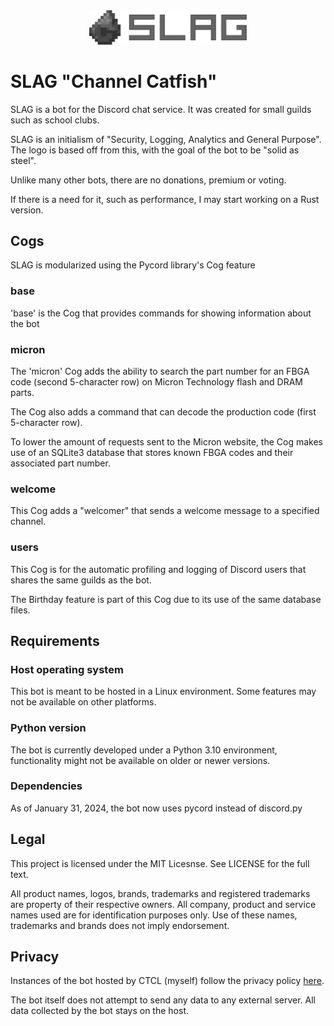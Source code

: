 <div align="center">
  <img src="slag_logo.svg" style="width: 50%" alt="SLAG"/>
</div>

# SLAG "Channel Catfish"
SLAG is a bot for the Discord chat service. It was created for small guilds such as school clubs.

SLAG is an initialism of "Security, Logging, Analytics and General Purpose". The logo is based off from this, with the goal of the bot to be "solid as steel". 

Unlike many other bots, there are no donations, premium or voting.

If there is a need for it, such as performance, I may start working on a Rust version.

## Cogs
SLAG is modularized using the Pycord library's Cog feature

### base
'base' is the Cog that provides commands for showing information about the bot

### micron
The 'micron' Cog adds the ability to search the part number for an FBGA code (second 5-character row) on Micron Technology flash and DRAM parts. 

The Cog also adds a command that can decode the production code (first 5-character row).

To lower the amount of requests sent to the Micron website, the Cog makes use of an SQLite3 database that stores known FBGA codes and their associated part number.

### welcome
This Cog adds a "welcomer" that sends a welcome message to a specified channel. 

### users
This Cog is for the automatic profiling and logging of Discord users that shares the same guilds as the bot.

The Birthday feature is part of this Cog due to its use of the same database files.

## Requirements

### Host operating system
This bot is meant to be hosted in a Linux environment. Some features may not be available on other platforms.

### Python version
The bot is currently developed under a Python 3.10 environment, functionality might not be available on older or newer versions.

### Dependencies
As of January 31, 2024, the bot now uses pycord instead of discord.py

## Legal
This project is licensed under the MIT Licesnse. See LICENSE for the full text.

All product names, logos, brands, trademarks and registered trademarks are property of their respective owners. All company, product and service names used are for identification purposes only. Use of these names, trademarks and brands does not imply endorsement.

## Privacy
Instances of the bot hosted by CTCL (myself) follow the privacy policy [here](https://ctcl-tech.com/privacy/).

The bot itself does not attempt to send any data to any external server. All data collected by the bot stays on the host.